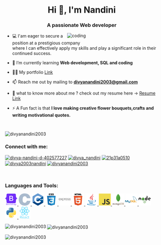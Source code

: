 <h1 align="center">Hi 👋, I'm Nandini</h1>
<h3 align="center">A passionate Web developer</h3>

<img align="right" alt="coding" width="300" src="https://cdn.dribbble.com/users/1364029/screenshots/16093268/media/68e82a7fb4904614a9066d6b540c14b2.gif">

- 💻 I'am eager to secure a position at a prestigious company <br> where I can effectively apply my skills and play a significant role in their continued success.

- 🌱 I’m currently learning **Web development, SQL and coding**

- 👨‍💻 My portfolio <a href="https://divyanandini2003.github.io/web_portofio/" target="_blank">Link</a>

  

- 📫 Reach me out by mailing to **divyanandini2003@gmail.com**

- 📄 what to know more about me ? check out my resume here -> 
<a href="https://drive.google.com/file/d/1m442IzcyY_Kfor1GHKJfEYRCrgI9dIZh/view?usp=sharing" target="blank">Resume Link</a>
  

- ⚡ A Fun fact is that **I love making creative flower bouquets,crafts and writing motivational quotes.**
  
<br>
<p align="left"> <img src="https://komarev.com/ghpvc/?username=divyanandini2003&label=Profile%20views&color=0e75b6&style=flat" alt="divyanandini2003" /> </p>

<h3 align="left">Connect with me:</h3>
<p align="left">
<a href="https://linkedin.com/in/divya-nandini-d-402577227" target="blank"><img align="center" src="https://raw.githubusercontent.com/rahuldkjain/github-profile-readme-generator/master/src/images/icons/Social/linked-in-alt.svg" alt="divya-nandini-d-402577227" height="30" width="40" /></a>
<a href="https://www.codechef.com/users/divya_nandini" target="blank"><img align="center" src="https://cdn.jsdelivr.net/npm/simple-icons@3.1.0/icons/codechef.svg" alt="divya_nandini" height="30" width="40" /></a>
<a href="https://www.hackerrank.com/21p31a0510" target="blank"><img align="center" src="https://raw.githubusercontent.com/rahuldkjain/github-profile-readme-generator/master/src/images/icons/Social/hackerrank.svg" alt="21p31a0510" height="30" width="40" /></a>
<a href="https://www.leetcode.com/divya2003nandini" target="blank"><img align="center" src="https://raw.githubusercontent.com/rahuldkjain/github-profile-readme-generator/master/src/images/icons/Social/leet-code.svg" alt="divya2003nandini" height="30" width="40" /></a>
<a href="https://auth.geeksforgeeks.org/user/divyanandini2003" target="blank"><img align="center" src="https://raw.githubusercontent.com/rahuldkjain/github-profile-readme-generator/master/src/images/icons/Social/geeks-for-geeks.svg" alt="divyanandini2003" height="30" width="40" /></a>
</p>
<br>
<h3 align="left">Languages and Tools:</h3>
<p align="left"> <a href="https://getbootstrap.com" target="_blank" rel="noreferrer"> <img src="https://raw.githubusercontent.com/devicons/devicon/master/icons/bootstrap/bootstrap-plain-wordmark.svg" alt="bootstrap" width="40" height="40"/> </a> <a href="https://www.cprogramming.com/" target="_blank" rel="noreferrer"> <img src="https://raw.githubusercontent.com/devicons/devicon/master/icons/c/c-original.svg" alt="c" width="40" height="40"/> </a> <a href="https://www.w3schools.com/cpp/" target="_blank" rel="noreferrer"> <img src="https://raw.githubusercontent.com/devicons/devicon/master/icons/cplusplus/cplusplus-original.svg" alt="cplusplus" width="40" height="40"/> </a> <a href="https://www.w3schools.com/css/" target="_blank" rel="noreferrer"> <img src="https://raw.githubusercontent.com/devicons/devicon/master/icons/css3/css3-original-wordmark.svg" alt="css3" width="40" height="40"/> </a> <a href="https://expressjs.com" target="_blank" rel="noreferrer"> <img src="https://raw.githubusercontent.com/devicons/devicon/master/icons/express/express-original-wordmark.svg" alt="express" width="40" height="40"/> </a> <a href="https://www.w3.org/html/" target="_blank" rel="noreferrer"> <img src="https://raw.githubusercontent.com/devicons/devicon/master/icons/html5/html5-original-wordmark.svg" alt="html5" width="40" height="40"/> </a> <a href="https://www.java.com" target="_blank" rel="noreferrer"> <img src="https://raw.githubusercontent.com/devicons/devicon/master/icons/java/java-original.svg" alt="java" width="40" height="40"/> </a> <a href="https://developer.mozilla.org/en-US/docs/Web/JavaScript" target="_blank" rel="noreferrer"> <img src="https://raw.githubusercontent.com/devicons/devicon/master/icons/javascript/javascript-original.svg" alt="javascript" width="40" height="40"/> </a> <a href="https://www.mongodb.com/" target="_blank" rel="noreferrer"> <img src="https://raw.githubusercontent.com/devicons/devicon/master/icons/mongodb/mongodb-original-wordmark.svg" alt="mongodb" width="40" height="40"/> </a> <a href="https://www.mysql.com/" target="_blank" rel="noreferrer"> <img src="https://raw.githubusercontent.com/devicons/devicon/master/icons/mysql/mysql-original-wordmark.svg" alt="mysql" width="40" height="40"/> </a> <a href="https://nodejs.org" target="_blank" rel="noreferrer"> <img src="https://raw.githubusercontent.com/devicons/devicon/master/icons/nodejs/nodejs-original-wordmark.svg" alt="nodejs" width="40" height="40"/> </a> <a href="https://www.python.org" target="_blank" rel="noreferrer"> <img src="https://raw.githubusercontent.com/devicons/devicon/master/icons/python/python-original.svg" alt="python" width="40" height="40"/> </a> <a href="https://reactjs.org/" target="_blank" rel="noreferrer"> <img src="https://raw.githubusercontent.com/devicons/devicon/master/icons/react/react-original-wordmark.svg" alt="react" width="40" height="40"/> </a> </p>

<p><img align="left" src="https://github-readme-stats.vercel.app/api/top-langs?username=divyanandini2003&show_icons=true&locale=en&layout=compact" alt="divyanandini2003" /></p>

<p>&nbsp;<img align="center" src="https://github-readme-stats.vercel.app/api?username=divyanandini2003&show_icons=true&locale=en" alt="divyanandini2003" /></p>

<p><img align="center" src="https://github-readme-streak-stats.herokuapp.com/?user=divyanandini2003&" alt="divyanandini2003" /></p>
